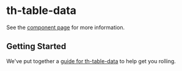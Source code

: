 th-table-data
================

See the [component page](http://sepans.github.io/th-table-data) for more information.

## Getting Started

We've put together a [guide for th-table-data](http://www.polymer-project.org/docs/start/reusableelements.html) to help get you rolling.
